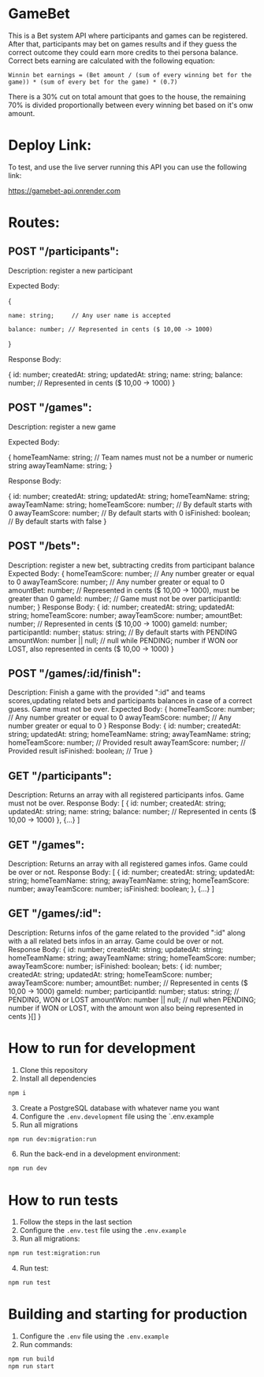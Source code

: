 # GameBet
This is a Bet system API where participants and games can be registered.
After that, participants may bet on games results and if they guess the correct outcome they could earn more credits to thei persona balance.
Correct bets earning are calculated with the following equation:

    Winnin bet earnings = (Bet amount / (sum of every winning bet for the game)) * (sum of every bet for the game) * (0.7)

There is a 30% cut on total amount that goes to the house, the remaining 70% is divided proportionally between every winning bet based on it's onw amount.

# Deploy Link:

To test, and use the live server running this API you can use the following link:

https://gamebet-api.onrender.com

# Routes:

## POST "/participants":

Description: register a new participant

Expected Body: 

{

	name: string;     // Any user name is accepted 

	balance: number; // Represented in cents ($ 10,00 -> 1000)
    
}

Response Body:

{
	id: number;
	createdAt: string;
	updatedAt: string;
	name: string;
	balance: number; // Represented in cents ($ 10,00 -> 1000)
}

## POST "/games":
Description: register a new game

Expected Body: 

{
	homeTeamName: string; // Team names must not be a number or numeric string
	awayTeamName: string;
}

Response Body:

{
	id: number;
	createdAt: string;
	updatedAt: string;
	homeTeamName: string;
	awayTeamName: string;
	homeTeamScore: number;    // By default starts with 0
	awayTeamScore: number;   // By default starts with 0
	isFinished: boolean;    // By default starts with false
}

## POST "/bets":
Description: register a new bet, subtracting credits from participant balance
Expected Body: 
{ 
	homeTeamScore: number; // Any number greater or equal to 0
	awayTeamScore: number; // Any number greater or equal to 0
	amountBet: number; // Represented in cents ($ 10,00 -> 1000), must be greater than 0
	gameId: number;  // Game must not be over
	participantId: number;
}
Response Body:
{
	id: number;
	createdAt: string;
	updatedAt: string;
	homeTeamScore: number;
	awayTeamScore: number;
	amountBet: number; // Represented in cents ($ 10,00 -> 1000)
	gameId: number; 
	participantId: number;
	status: string; // By default starts with PENDING
	amountWon: number || null; // null while PENDING; number if WON oor LOST, also represented in cents ($ 10,00 -> 1000)
}

## POST "/games/:id/finish":
Description: Finish a game with the provided ":id" and teams scores,updating related bets and participants balances in case of a correct guess.
Game must not be over. 
Expected Body: 
{ 
	homeTeamScore: number; // Any number greater or equal to 0
	awayTeamScore: number; // Any number greater or equal to 0
}
Response Body:
{
	id: number;
	createdAt: string;
	updatedAt: string;
	homeTeamName: string;
	awayTeamName: string;
	homeTeamScore: number;  // Provided result
	awayTeamScore: number;  // Provided result
	isFinished: boolean;    // True
}

## GET "/participants":
Description: Returns an array with all registered participants infos.
Game must not be over. 
Response Body:
[
	{
		id: number;
		createdAt: string;
		updatedAt: string;
		name: string;
		balance: number; // Represented in cents ($ 10,00 -> 1000)
	}, 
	{...}
]

## GET "/games":
Description: Returns an array with all registered games infos.
Game could be over or not. 
Response Body:
[
	{
		id: number;
		createdAt: string;
		updatedAt: string;
		homeTeamName: string;
		awayTeamName: string;
		homeTeamScore: number;
		awayTeamScore: number;
		isFinished: boolean;
	},
	{...}
]

## GET "/games/:id":
Description: Returns infos of the game related to the provided ":id" along with a all related bets infos in an array.
Game could be over or not. 
Response Body:
{
	id: number;
	createdAt: string;
	updatedAt: string;
	homeTeamName: string;
	awayTeamName: string;
	homeTeamScore: number;
	awayTeamScore: number;
	isFinished: boolean;
	bets: {
		id: number;
		createdAt: string;
		updatedAt: string;
		homeTeamScore: number;
		awayTeamScore: number;
		amountBet: number; // Represented in cents ($ 10,00 -> 1000)
		gameId: number; 
		participantId: number;
		status: string; // PENDING, WON or LOST
		amountWon: number || null; // null when PENDING; number if WON or LOST, with the amount won also being represented in cents
	}[]
}

# How to run for development

1. Clone this repository
2. Install all dependencies

```bash
npm i
```

3. Create a PostgreSQL database with whatever name you want
4. Configure the `.env.development` file using the `.env.example
5. Run all migrations

```bash
npm run dev:migration:run
```

6. Run the back-end in a development environment:

```bash
npm run dev
```

# How to run tests

1. Follow the steps in the last section
2. Configure the `.env.test` file using the `.env.example`
3. Run all migrations:

```bash
npm run test:migration:run
```

4. Run test:

```bash
npm run test
```

# Building and starting for production

1. Configure the `.env` file using the `.env.example`
2. Run commands:
```bash
npm run build
npm run start
```